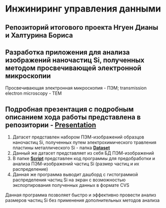 # Инжиниринг управления данными
## Репозиторий итогового проекта Нгуен Дианы и Халтурина Бориса
## Разработка приложения для анализа изображений наночастиц Si, полученных методом просвечивающей электронной микроскопии
Просвечивающая электронная микроскопия - ПЭМ; transmission electron microscopy - TEM
## Подробная презентация с подробным описанием хода работы представлена в репозитории - [Presentation](https://github.com/fyjprog/TEM-Analysis/blob/main/Presentation.pptx)
1. Датасет представлен набором ПЭМ-изображений образцов наночастиц Si, полученных путем электрохимического травления пластины металлического Si - папка [**Dataset**](https://github.com/fyjprog/TEM-Analysis/tree/main/Dataset)
2. Данный же датасет представляет из себя БД ПЭМ-изображений
3. В папке [**Script**](https://github.com/fyjprog/TEM-Analysis/tree/main/Script) представлен код программы для предобработки и анализа ПЭМ-изображений частиц Si (размер частиц и их распределение) 
4. Данная же программа выводит дашборд с гистограммой распределения частиц Si на экран с возможностью экспортирования полученных данных в формате CVS

Данная программа позволяет быстро и эффективно провести анализ размеров частиц Si без применения дополнительных методов анализа
